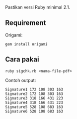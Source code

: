 Pastikan versi Ruby minimal 2.1.

## Requirement

Origami:

```
gem install origami
```

## Cara pakai

```
ruby sigchk.rb <nama-file-pdf>
```

Contoh output:

```
Signature1 172 108 303 163
Signature2 172 108 303 163
Signature3 318 166 431 223
Signature4 318 166 431 223
Signature5 528 108 683 163
Signature6 528 108 683 163
```
